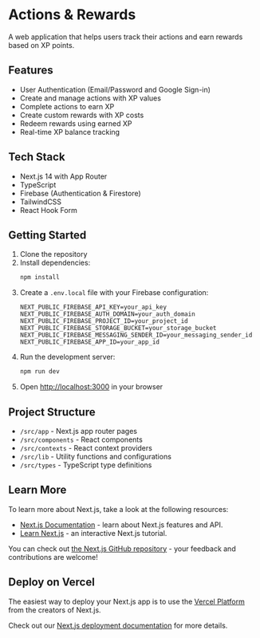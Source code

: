 # Actions & Rewards

A web application that helps users track their actions and earn rewards based on XP points.

## Features

- User Authentication (Email/Password and Google Sign-in)
- Create and manage actions with XP values
- Complete actions to earn XP
- Create custom rewards with XP costs
- Redeem rewards using earned XP
- Real-time XP balance tracking

## Tech Stack

- Next.js 14 with App Router
- TypeScript
- Firebase (Authentication & Firestore)
- TailwindCSS
- React Hook Form

## Getting Started

1. Clone the repository
2. Install dependencies:
   ```bash
   npm install
   ```
3. Create a `.env.local` file with your Firebase configuration:
   ```
   NEXT_PUBLIC_FIREBASE_API_KEY=your_api_key
   NEXT_PUBLIC_FIREBASE_AUTH_DOMAIN=your_auth_domain
   NEXT_PUBLIC_FIREBASE_PROJECT_ID=your_project_id
   NEXT_PUBLIC_FIREBASE_STORAGE_BUCKET=your_storage_bucket
   NEXT_PUBLIC_FIREBASE_MESSAGING_SENDER_ID=your_messaging_sender_id
   NEXT_PUBLIC_FIREBASE_APP_ID=your_app_id
   ```
4. Run the development server:
   ```bash
   npm run dev
   ```
5. Open [http://localhost:3000](http://localhost:3000) in your browser

## Project Structure

- `/src/app` - Next.js app router pages
- `/src/components` - React components
- `/src/contexts` - React context providers
- `/src/lib` - Utility functions and configurations
- `/src/types` - TypeScript type definitions

## Learn More

To learn more about Next.js, take a look at the following resources:

- [Next.js Documentation](https://nextjs.org/docs) - learn about Next.js features and API.
- [Learn Next.js](https://nextjs.org/learn) - an interactive Next.js tutorial.

You can check out [the Next.js GitHub repository](https://github.com/vercel/next.js) - your feedback and contributions are welcome!

## Deploy on Vercel

The easiest way to deploy your Next.js app is to use the [Vercel Platform](https://vercel.com/new?utm_medium=default-template&filter=next.js&utm_source=create-next-app&utm_campaign=create-next-app-readme) from the creators of Next.js.

Check out our [Next.js deployment documentation](https://nextjs.org/docs/app/building-your-application/deploying) for more details.

